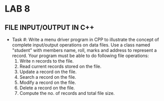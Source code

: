 # LAB 8
## FILE INPUT/OUTPUT IN C++

* Task #:
Write a menu driver program in CPP to illustrate the concept of complete input/output operations on
data files. Use a class named "student" with members name, roll, marks and address to represent a
record. Your program must be able to do following file operations:
    1. Write n records to the file.
    2. Read current records stored on the file.
    3. Update a record on the file.
    4. Search a record on the file.
    5. Modify a record on the file.
    6. Delete a record on the file.
    7. Compute the no. of records and total file size.
